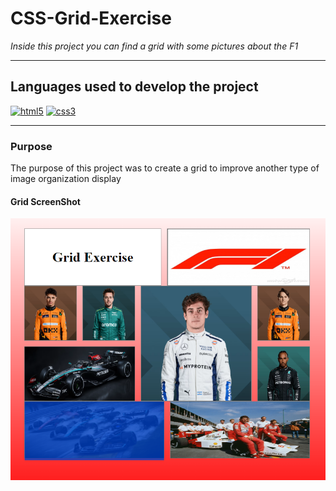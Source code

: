 # CSS-Grid-Exercise

*Inside this project you can find a grid with some pictures about the F1*

---
## Languages ​​used to develop the project

<a href='https://github.com/shivamkapasia0' target="_blank"><img alt='html5' src='https://img.shields.io/badge/html5-100000?style=for-the-badge&logo=html5&logoColor=white&labelColor=FF6600&color=FF6600'/></a>
<a href='https://github.com/shivamkapasia0' target="_blank"><img alt='css3' src='https://img.shields.io/badge/css3-100000?style=for-the-badge&logo=css3&logoColor=white&labelColor=0099FF&color=0099FF'/></a>

---

### Purpose
The purpose of this project was to create a grid to improve another type of image organization display

#### Grid ScreenShot
<img src= "img/screenshots/screenshot1.png">


